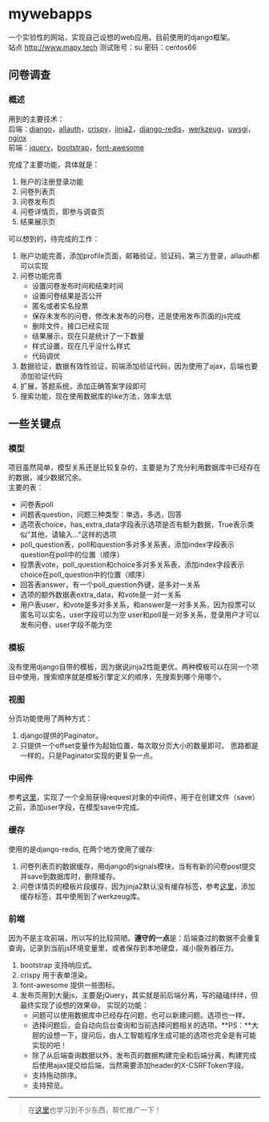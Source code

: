 # mywebapps  
一个实验性的网站，实现自己设想的web应用。目前使用的django框架。   
站点 http://www.mapy.tech
测试账号：su 密码：centos66

## 问卷调查
### 概述
用到的主要技术：  
后端：[django][]，[allauth][]，[crispy][]，[jinja2][]，[django-redis][]，[werkzeug][]，[uwsgi][]，[nginx][]  
前端：[jquery][]，[bootstrap][]，[font-awesome][]

[werkzeug]: http://werkzeug.pocoo.org/
[allauth]: https://github.com/pennersr/django-allauth
[crispy]: https://django-crispy-forms.readthedocs.io/en/latest/index.html
[jinja2]: http://jinja.pocoo.org/
[uwsgi]: https://github.com/unbit/uwsgi-docs/blob/master/index.rst
[nginx]: http://nginx.org/
[jquery]: https://jquery.com/
[bootstrap]: http://www.bootcss.com/
[font-awesome]: https://fontawesome.io/
[django]: https://www.djangoproject.com/
[django-redis]: https://github.com/bluedazzle/django-redis-doc-chs/blob/master/source/index.rst

完成了主要功能，具体就是：  
  1. 账户的注册登录功能
  2. 问卷列表页
  3. 问卷发布页
  4. 问卷详情页，即参与调查页
  5. 结果展示页

可以想到的，待完成的工作：  
  1. 账户功能完善，添加profile页面，邮箱验证，验证码，第三方登录，allauth都可以实现
  2. 问卷功能完善
     * 设置问卷发布时间和结束时间
     * 设置问卷结果是否公开
     * 匿名或者实名投票
     * 保存未发布的问卷，修改未发布的问卷，还是使用发布页面的js完成
     * 删除文件，接口已经实现
     * 结果展示，现在只是统计了一下数量
     * 样式设置，现在几乎没什么样式
     * 代码调优
  3. 数据验证，数据有效性验证，前端添加验证代码，因为使用了ajax，后端也要添加验证代码
  4. 扩展，答题系统，添加正确答案字段即可
  5. 搜索功能，现在使用数据库的like方法，效率太低

## 一些关键点
### 模型
项目虽然简单，模型关系还是比较复杂的，主要是为了充分利用数据库中已经存在的数据，减少数据冗余。   
主要的表：

  * 问卷表poll
  * 问题表question，问题三种类型：单选，多选，回答
  * 选项表choice，has_extra_data字段表示选项是否有额为数据，True表示类似"其他，请输入..."这样的选项
  * poll_question表，poll和question多对多关系表，添加index字段表示question在poll中的位置（顺序）
  * 投票表vote，poll_question和choice多对多关系表，添加index字段表示choice在poll_question中的位置（顺序）
  * 回答表answer，有一个poll_question外键，是多对一关系
  * 选项的额外数据表extra_data，和vote是一对一关系
  * 用户表user，和vote是多对多关系，和answer是一对多关系，因为投票可以匿名可以实名，user字段可以为空
    user和poll是一对多关系，登录用户才可以发布问卷，user字段不能为空

### 模板
没有使用django自带的模板，因为据说jinja2性能更优。两种模板可以在同一个项目中使用，搜索顺序就是模板引擎定义的顺序，先搜索到哪个用哪个。

### 视图
分页功能使用了两种方式：
  1. django提供的Paginator。
  2. 只提供一个offset变量作为起始位置，每次取分页大小的数量即可。
思路都是一样的，只是Paginator实现的更复杂一点。

### 中间件
参考[这里](https://blog.csdn.net/qq_39687901/article/details/81387584)，实现了一个全局获得request对象的中间件，用于在创建文件（save）之前，添加user字段，在模型save中完成。

### 缓存
使用的是django-redis, 在两个地方使用了缓存:
  1. 问卷列表页的数据缓存，用django的signals模块，当有有新的问卷post提交并save到数据库时，删除缓存。
  2. 问卷详情页的模板片段缓存，因为jinja2默认没有缓存标签，参考[这里](https://www.kancloud.cn/manual/jinja2/70475)，添加缓存标签，其中使用到了werkzeug库。

### 前端
因为不是主攻前端，所以写的比较简陋。**遵守的一点**是：后端查过的数据不会重复查询，记录到当前js环境变量里，或者保存到本地硬盘，减小服务器压力。
  1. bootstrap 支持响应式。
  2. crispy 用于表单渲染。
  3. font-awesome 提供一些图标。
  4. 发布页用到大量js，主要是jQuery，其实就是前后端分离，写的磕磕绊绊，但最终实现了设想的效果:smile:。
     实现的功能：
      * 问题可以使用数据库中已经存在问题，也可以新建问题。选项也一样。
      * 选择问题后，会自动向后台查询和当前选择问题相关的选项。**PS：**大胆的设想一下，提问后，由人工智能程序生成可能的选项也完全是有可能实现的吧！
      * 除了从后端查询数据以外，发布页的数据构建完全和后端分离，构建完成后使用ajax提交给后端，当然需要添加header的X-CSRFToken字段。
      * 支持拖动排序。
      * 支持预览。

---

>在[这里](https://github.com/Hopetree/izone)也学习到不少东西，帮忙推广一下！
  

